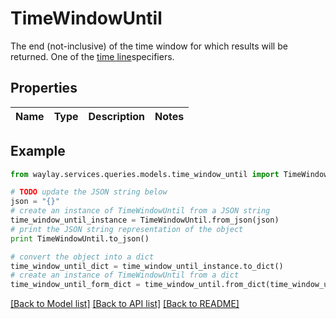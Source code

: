 # TimeWindowUntil

The end (not-inclusive) of the time window for which results will be returned. One of the [time line](https://docs.waylay.io/#/api/query/?id=time-line-properties)specifiers.

## Properties

Name | Type | Description | Notes
------------ | ------------- | ------------- | -------------

## Example

```python
from waylay.services.queries.models.time_window_until import TimeWindowUntil

# TODO update the JSON string below
json = "{}"
# create an instance of TimeWindowUntil from a JSON string
time_window_until_instance = TimeWindowUntil.from_json(json)
# print the JSON string representation of the object
print TimeWindowUntil.to_json()

# convert the object into a dict
time_window_until_dict = time_window_until_instance.to_dict()
# create an instance of TimeWindowUntil from a dict
time_window_until_form_dict = time_window_until.from_dict(time_window_until_dict)
```
[[Back to Model list]](../README.md#documentation-for-models) [[Back to API list]](../README.md#documentation-for-api-endpoints) [[Back to README]](../README.md)


